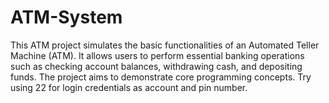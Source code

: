 # ATM-System
This ATM project simulates the basic functionalities of an Automated Teller Machine (ATM). It allows users to perform essential banking operations such as checking account balances, withdrawing cash, and depositing funds. The project aims to demonstrate core programming concepts. Try using 22 for login credentials as account and pin number.

